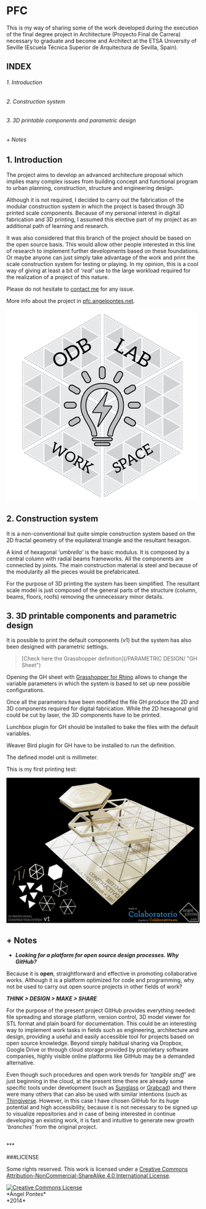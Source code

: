 # PFC

This is my way of sharing some of the work developed during the execution of the final degree project in Architecture (Proyecto Final de Carrera) necessary to graduate and become and Architect at the ETSA University of Seville (Escuela Técnica Superior de Arquitectura de Sevilla, Spain).


## INDEX

###### 1. Introduction
###### 2. Construction system
###### 3. 3D printable components and parametric design
###### + Notes


##  1. Introduction

The project aims to develop an advanced architecture proposal which implies many complex issues from building concept and functional program to urban planning, construction, structure and engineering design.

Although it is not required, I decided to carry out the fabrication of the modular construction system in which the project is based through 3D printed scale components. Because of my personal interest in digital fabrication and 3D printing, I assumed this elective part of my project as an additional path of learning and research.

It was also considered that this branch of the project should be based on the open source basis. This would allow other people interested in this line of research to implement further developments based on these foundations. Or maybe anyone can just simply take advantage of the work and print the scale construction system for testing or playing. In my opinion, this is a cool way of giving at least a bit of *'real'* use to the large workload required for the realization of a project of this nature.

Please do not hesitate to [contact me](mailto:angelpontesgarcia@gmail.com "angelpontesgarcia@gmail.com") for any issue.

More info about the project in [pfc.angelpontes.net](http://pfc.angelpontes.net "pfc.angelpontes.net").

<a href="http://pfc.angelpontes.net/" title="pfc.angelpontes.net"><img src="/IMAGES/LOGO.png" alt="LOGO" title="pfc.angelpontes.net"></a>


##  2. Construction system

It is a non-conventional but quite simple construction system based on the 2D fractal geometry of the equilateral triangle and the resultant hexagon. 

A kind of hexagonal *'umbrella'* is the basic modulus. It is composed by a central column with radial beams frameworks. All the components are connected by joints. The main construction material is steel and because of the modularity all the pieces would be prefabricated.

For the purpose of 3D printing the system has been simplified. The resultant scale model is just composed of the general parts of the structure (column, beams, floors, roofs) removing the unnecessary minor details.


##  3. 3D printable components and parametric design

It is possible to print the default components (v1) but the system has also been designed with parametric settings. 

> [Check here the Grasshopper definition](/PARAMETRIC DESIGN/ "GH Sheet")

Opening the GH sheet with [Grasshopper for Rhino](http://www.grasshopper3d.com/ "Grasshopper for Rhino") allows to change the variable parameters in which the system is based to set up new possible configurations.

Once all the parameters have been modified the file GH produce the 2D and 3D components required for digital fabrication. While the 2D hexagonal grid could be cut by laser, the 3D components have to be printed.

Lunchbox plugin for GH should be installed to bake the files with the default variables.

Weaver Bird plugin for GH have to be installed to run the definition.

The defined model unit is millimeter.

This is my first printing test:

<a href="http://blog.angelpontes.net/post/68259941552/20131126-3d-print-colaboratorio" title="blog.angelpontes.net"><img src="/IMAGES/3D-PRINT-TEST-v1.jpg" alt="Test v1" title="blog.angelpontes.net"></a>

##  + Notes

- ***Looking for a platform for open source design processes. Why GitHub?***

Because it is **open**, straightforward and effective in promoting collaborative works. Although it is a platform optimized for code and programming, why not be used to carry out open source projects in other fields of work?

***THINK > DESIGN > MAKE > SHARE***

For the purpose of the present project GitHub provides everything needed: file spreading and storage platform, version control, 3D model viewer for STL format and plain board for documentation. This could be an interesting way to implement work tasks in fields such as engineering, architecture and design, providing a useful and easily accessible tool for projects based on open source knowledge. Beyond simply habitual sharing via Dropbox, Google Drive or through cloud storage provided by proprietary software companies, highly visible online platforms like GitHub may be a demanded alternative.

Even though such procedures and open work trends for *'tangible stuff'* are just beginning in the cloud, at the present time there are already some specific tools under development (such as [Sunglass](https://sunglass.io/ "Sunglass.io") or [Grabcad](http://grabcad.com/ "Grabcad.com")) and there were many others that can also be used with similar intentions (such as [Thingiverse](http://www.thingiverse.com/ "Thingiverse.com"). However, in this case I have chosen GitHub for its huge potential and high accessibility, because it is not necessary to be signed up to visualize repositories and in case of being interested in continue developing an existing work, it is fast and intuitive to generate new growth *'branches'* from the original project.

<br/>
***

###LICENSE

Some rights reserved. This work is licensed under a [Creative Commons Attribution-NonCommercial-ShareAlike 4.0 International License](http://creativecommons.org/licenses/by-nc-sa/4.0/ "CC BY-NC-SA 4.0 International License").
</p>
<a rel="license" href="http://creativecommons.org/licenses/by-nc-sa/4.0/"><img alt="Creative Commons License" style="border-width:0" src="http://i.creativecommons.org/l/by-nc-sa/4.0/88x31.png"/></a>
<br/>*Ángel Pontes*<br/>*2014*